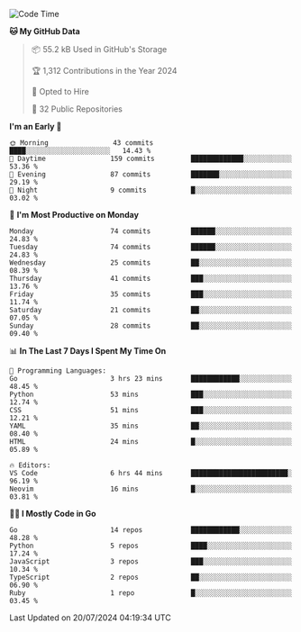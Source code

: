<!--START_SECTION:thansetan-waka-->
![Code Time](http://img.shields.io/badge/Code%20Time-129%20hrs%2045%20mins-blue)

**🐱 My GitHub Data** 

> 📦 55.2 kB Used in GitHub's Storage 
 > 
> 🏆 1,312 Contributions in the Year 2024
 > 
> 💼 Opted to Hire
 > 
> 📜 32 Public Repositories 
 > 

**I'm an Early 🐤** 

```text
🌞 Morning                43 commits          ████░░░░░░░░░░░░░░░░░░░░░   14.43 % 
🌆 Daytime                159 commits         █████████████░░░░░░░░░░░░   53.36 % 
🌃 Evening                87 commits          ███████░░░░░░░░░░░░░░░░░░   29.19 % 
🌙 Night                  9 commits           █░░░░░░░░░░░░░░░░░░░░░░░░   03.02 % 
```

📅 **I'm Most Productive on Monday** 

```text
Monday                   74 commits          ██████░░░░░░░░░░░░░░░░░░░   24.83 % 
Tuesday                  74 commits          ██████░░░░░░░░░░░░░░░░░░░   24.83 % 
Wednesday                25 commits          ██░░░░░░░░░░░░░░░░░░░░░░░   08.39 % 
Thursday                 41 commits          ███░░░░░░░░░░░░░░░░░░░░░░   13.76 % 
Friday                   35 commits          ███░░░░░░░░░░░░░░░░░░░░░░   11.74 % 
Saturday                 21 commits          ██░░░░░░░░░░░░░░░░░░░░░░░   07.05 % 
Sunday                   28 commits          ██░░░░░░░░░░░░░░░░░░░░░░░   09.40 % 
```

📊 **In The Last 7 Days I Spent My Time On** 

```text
💬 Programming Languages: 
Go                       3 hrs 23 mins       ████████████░░░░░░░░░░░░░   48.45 % 
Python                   53 mins             ███░░░░░░░░░░░░░░░░░░░░░░   12.74 % 
CSS                      51 mins             ███░░░░░░░░░░░░░░░░░░░░░░   12.21 % 
YAML                     35 mins             ██░░░░░░░░░░░░░░░░░░░░░░░   08.40 % 
HTML                     24 mins             █░░░░░░░░░░░░░░░░░░░░░░░░   05.89 % 

🔥 Editors: 
VS Code                  6 hrs 44 mins       ████████████████████████░   96.19 % 
Neovim                   16 mins             █░░░░░░░░░░░░░░░░░░░░░░░░   03.81 % 
```

**🧑‍💻 I Mostly Code in Go** 

```text
Go                       14 repos            ████████████░░░░░░░░░░░░░   48.28 % 
Python                   5 repos             ████░░░░░░░░░░░░░░░░░░░░░   17.24 % 
JavaScript               3 repos             ███░░░░░░░░░░░░░░░░░░░░░░   10.34 % 
TypeScript               2 repos             ██░░░░░░░░░░░░░░░░░░░░░░░   06.90 % 
Ruby                     1 repo              █░░░░░░░░░░░░░░░░░░░░░░░░   03.45 % 
```

Last Updated on 20/07/2024 04:19:34 UTC
<!--END_SECTION:thansetan-waka-->